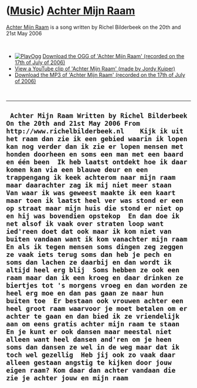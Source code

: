 # ([Music](Music.htm)) [Achter Mijn Raam](SongAchterMijnRaam.htm)

[Achter Mijn Raam](SongAchterMijnRaam.htm) is a song written by Richel
Bilderbeek on the 20th and 21st May 2006

 

-   [![PlayOgg](http://static.fsf.org/playogg/Play_ogg_80x15.png "I support PlayOgg!")](http://playogg.org)
    [Download the OGG of 'Achter Mijn Raam' (recorded on the 17th of
    July of 2006)](CD06_17AchterMijnRaam20060717_2.ogg)
-   [View a YouTube clip of 'Achter Mijn Raam' (made by Jordy
    Kuiper)](http://youtube.com/watch?v=NHTt8RvPljE)
-   [Download the MP3 of 'Achter Mijn Raam' (recorded on the 17th of
    July of 2006)](CD06_17AchterMijnRaam20060717_2.mp3)

 

  --------------------------------------------------------------------------------------------------------------------------------------------------------------------------------------------------------------------------------------------------------------------------------------------------------------------------------------------------------------------------------------------------------------------------------------------------------------------------------------------------------------------------------------------------------------------------------------------------------------------------------------------------------------------------------------------------------------------------------------------------------------------------------------------------------------------------------------------------------------------------------------------------------------------------------------------------------------------------------------------------------------------------------------------------------------------------------------------------------------------------------------------------------------------------------------------------------------------------------------------------------------------------------------------------------------------------------------------------------------------------------------------------------------------------------------------------------------------------------------------------------------------------------------------------------------------------------------------------------
  ` Achter Mijn Raam Written by Richel Bilderbeek On the 20th and 21st May 2006 From http://www.richelbilderbeek.nl    Kijk ik uit het raam dan zie ik een gebied waarin ik lopen kan nog verder dan ik zie er lopen mensen met honden doorheen en soms een man met een baard en één been  Ik heb laatst ontdekt hoe ik daar komen kan via een blauwe deur en een trappengang ik keek achterom naar mijn raam maar daarachter zag ik mij niet meer staan  Van waar ik was geweest maakte ik een kaart maar toen ik laatst heel ver was stond er een op straat maar mijn huis die stond er niet op en hij was bovendien opstekop  En dan doe ik net alsof ik vaak over straten loop want ied'reen doet dat ook maar ik kom niet van buiten vandaan want ik kom vanachter mijn raam  En als ik tegen mensen soms dingen zeg zeggen ze vaak iets terug soms dan heb je pech en soms dan lachen ze daarbij en dan wordt ik altijd heel erg blij  Soms hebben ze ook een raam maar dan ik een kroeg en daar drinken ze biertjes tot 's morgens vroeg en dan worden ze heel erg moe en dan pas gaan ze naar hun buiten toe  Er bestaan ook vrouwen achter een heel groot raam waarvoor je moet betalen om er achter te gaan en dan bied ik ze vriendelijk aan om eens gratis achter mijn raam te staan  En je kunt er ook dansen maar meestal niet alleen want heel dansen and'ren om je heen soms dan dansen ze wel in de weg maar dat ik toch wel gezellig  Heb jij ook zo vaak daar alleen gestaan angstig te kijken door jouw eigen raam? Kom daar dan achter vandaan die zie je achter jouw en mijn raam`
  --------------------------------------------------------------------------------------------------------------------------------------------------------------------------------------------------------------------------------------------------------------------------------------------------------------------------------------------------------------------------------------------------------------------------------------------------------------------------------------------------------------------------------------------------------------------------------------------------------------------------------------------------------------------------------------------------------------------------------------------------------------------------------------------------------------------------------------------------------------------------------------------------------------------------------------------------------------------------------------------------------------------------------------------------------------------------------------------------------------------------------------------------------------------------------------------------------------------------------------------------------------------------------------------------------------------------------------------------------------------------------------------------------------------------------------------------------------------------------------------------------------------------------------------------------------------------------------------------------
